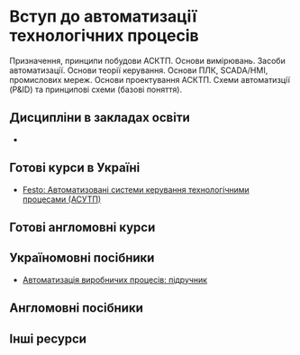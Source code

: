 # Вступ до автоматизації технологічних процесів

Призначення, принципи побудови АСКТП. Основи вимірювань. Засоби автоматизації. Основи теорії керування. Основи ПЛК, SCADA/HMI, промислових мереж. Основи проектування АСКТП. Схеми автоматизції (P&ID) та принципові схеми (базові поняття).   

## Дисципліни в закладах освіти

- 

## Готові курси в Україні

- [Festo: Автоматизовані системи керування технологічними процесами (АСУТП)](https://www.festo.com/cms/ru-uk_ua/76087.htm)

## Готові англомовні курси



## Україномовні посібники 

- [Автоматизація виробничих процесів: підручник](https://pupenasan.github.io/avpbook/)

## Англомовні посібники



## Інші ресурси


